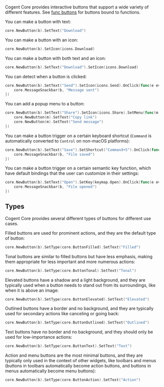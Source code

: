 Cogent Core provides interactive buttons that support a wide variety of different features. See [func buttons](../other/func-buttons) for buttons bound to functions.

You can make a button with text:

```Go
core.NewButton(b).SetText("Download")
```

You can make a button with an icon:

```Go
core.NewButton(b).SetIcon(icons.Download)
```

You can make a button with both text and an icon:

```Go
core.NewButton(b).SetText("Download").SetIcon(icons.Download)
```

You can detect when a button is clicked:

```Go
core.NewButton(b).SetText("Send").SetIcon(icons.Send).OnClick(func(e events.Event) {
    core.MessageSnackbar(b, "Message sent")
})
```

You can add a popup menu to a button:

```Go
core.NewButton(b).SetText("Share").SetIcon(icons.Share).SetMenu(func(m *core.Scene) {
    core.NewButton(m).SetText("Copy link")
    core.NewButton(m).SetText("Send message")
})
```

You can make a button trigger on a certain keyboard shortcut (`Command` is automatically converted to `Control` on non-macOS platforms):

```Go
core.NewButton(b).SetText("Save").SetShortcut("Command+S").OnClick(func(e events.Event) {
    core.MessageSnackbar(b, "File saved")
})
```

You can make a button trigger on a certain semantic key function, which have default bindings that the user can customize in their settings:

```Go
core.NewButton(b).SetText("Open").SetKey(keymap.Open).OnClick(func(e events.Event) {
    core.MessageSnackbar(b, "File opened")
})
```

## Types

Cogent Core provides several different types of buttons for different use cases.

Filled buttons are used for prominent actions, and they are the default type of button:

```Go
core.NewButton(b).SetType(core.ButtonFilled).SetText("Filled")
```

Tonal buttons are similar to filled buttons but have less emphasis, making them appropriate for less important and more numerous actions:

```Go
core.NewButton(b).SetType(core.ButtonTonal).SetText("Tonal")
```

Elevated buttons have a shadow and a light background, and they are typically used when a button needs to stand out from its surroundings, like when it is above an image:

```Go
core.NewButton(b).SetType(core.ButtonElevated).SetText("Elevated")
```

Outlined buttons have a border and no background, and they are typically used for secondary actions like canceling or going back:

```Go
core.NewButton(b).SetType(core.ButtonOutlined).SetText("Outlined")
```

Text buttons have no border and no background, and they should only be used for low-importance actions:

```Go
core.NewButton(b).SetType(core.ButtonText).SetText("Text")
```

Action and menu buttons are the most minimal buttons, and they are typically only used in the context of other widgets, like toolbars and menus (buttons in toolbars automatically become action buttons, and buttons in menus automatically become menu buttons):

```Go
core.NewButton(b).SetType(core.ButtonAction).SetText("Action")
```